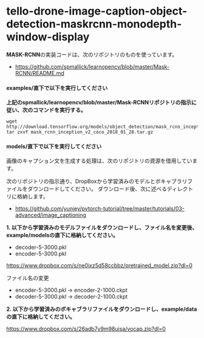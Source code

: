 # tello-drone-image-caption-object-detection-maskrcnn-monodepth-window-display

**MASK-RCNN**の実装コードは、次のリポジトリのものを使っています。

* https://github.com/spmallick/learnopencv/blob/master/Mask-RCNN/README.md

#### examples/直下で以下を実行してください

**上記のspmallick/learnopencv/blob/master/Mask-RCNNリポジトリの指示に従い、次のコマンドを実行する。**

```bash:
wget http://download.tensorflow.org/models/object_detection/mask_rcnn_inception_v2_coco_2018_01_28.tar.gz
tar zxvf mask_rcnn_inception_v2_coco_2018_01_28.tar.gz
```

#### models/直下で以下を実行してください

画像のキャプション文を生成する処理は、次のリポジトリの資源を借用しています。

次のリポジトリの指示通り、DropBoxから学習済みのモデルとボキャブラリファイルをダウンロードしてください。
ダウンロード後、次に述べるディレクトリに格納します。

* https://github.com/yunjey/pytorch-tutorial/tree/master/tutorials/03-advanced/image_captioning

**1. 以下から学習済みのモデルファイルをダウンロードし、ファイル名を変更後、example/modelsの直下に格納してください。**

- decoder-5-3000.pkl
- encoder-5-3000.pkl

https://www.dropbox.com/s/ne0ixz5d58ccbbz/pretrained_model.zip?dl=0

ファイル名の変更

- encoder-5-3000.pkl → encoder-2-1000.ckpt
- decoder-5-3000.pkl → decoder-2-1000.ckpt

**2. 以下から学習済みのボキャブラリファイルをダウンロードし、example/dataの直下に格納してください。**

https://www.dropbox.com/s/26adb7y9m98uisa/vocap.zip?dl=0


